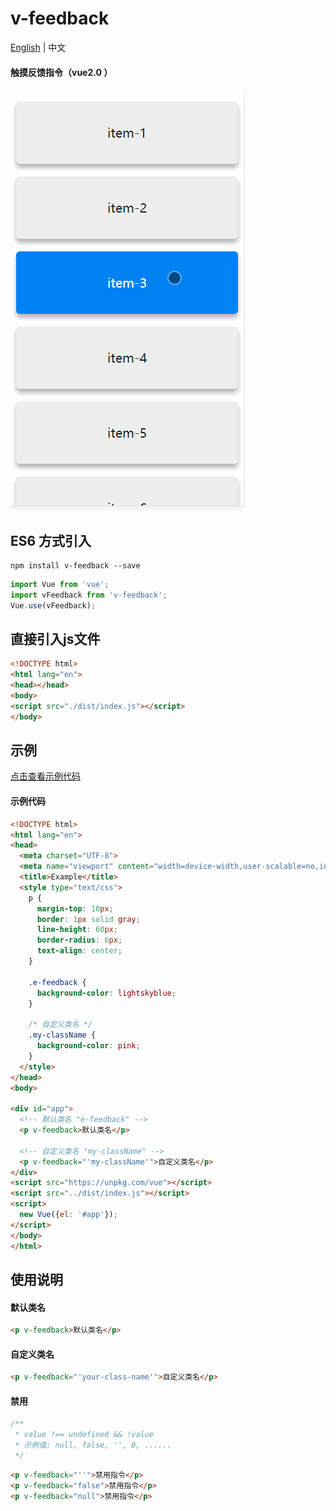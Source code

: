 # v-feedback

<a href="./README.md">English</a> | 中文


#### 触摸反馈指令（vue2.0 ）

![gif preview](example.gif)

## ES6 方式引入
```
npm install v-feedback --save
```

```javascript
import Vue from 'vue';
import vFeedback from 'v-feedback';
Vue.use(vFeedback);
```

## 直接引入js文件
```html
<!DOCTYPE html>
<html lang="en">
<head></head>
<body>
<script src="./dist/index.js"></script>
</body>
```

## 示例
<a href="./src/example.html">点击查看示例代码</a>

#### 示例代码
```html
<!DOCTYPE html>
<html lang="en">
<head>
  <meta charset="UTF-8">
  <meta name="viewport" content="width=device-width,user-scalable=no,initial-scale=1"/>
  <title>Example</title>
  <style type="text/css">
    p {
      margin-top: 10px;
      border: 1px solid gray;
      line-height: 60px;
      border-radius: 6px;
      text-align: center;
    }

    .e-feedback {
      background-color: lightskyblue;
    }

    /* 自定义类名 */
    .my-className {
      background-color: pink;
    }
  </style>
</head>
<body>

<div id="app">
  <!-- 默认类名 "e-feedback" -->
  <p v-feedback>默认类名</p>

  <!-- 自定义类名 "my-className" -->
  <p v-feedback="'my-className'">自定义类名</p>
</div>
<script src="https://unpkg.com/vue"></script>
<script src="../dist/index.js"></script>
<script>
  new Vue({el: '#app'});
</script>
</body>
</html>

```

## 使用说明
#### 默认类名
```html
<p v-feedback>默认类名</p>
```

#### 自定义类名
```html
<p v-feedback="'your-class-name'">自定义类名</p>
```
#### 禁用
```javascript
/**
 * value !== undefined && !value 
 * 示例值: null, false, '', 0, ......
 */
```
```html
<p v-feedback="''">禁用指令</p>
<p v-feedback="false">禁用指令</p>
<p v-feedback="null">禁用指令</p>
```
